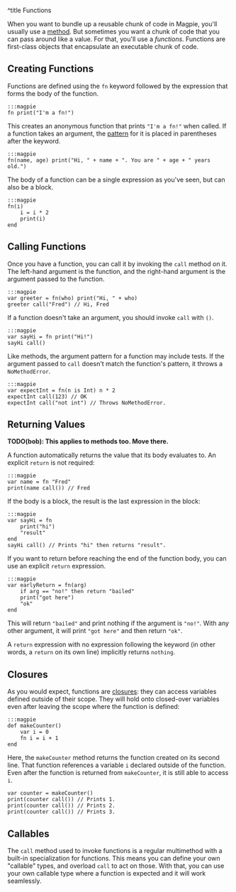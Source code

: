 ^title Functions

When you want to bundle up a reusable chunk of code in Magpie, you'll usually use a [method](../multimethods.html). But sometimes you want a chunk of code that you can pass around like a value. For that, you'll use a *functions*. Functions are first-class objects that encapsulate an executable chunk of code.

## Creating Functions

Functions are defined using the `fn` keyword followed by the expression that forms the body of the function.

    :::magpie
    fn print("I'm a fn!")

This creates an anonymous function that prints `"I'm a fn!"` when called. If a function takes an argument, the [pattern](../patterns.html) for it is placed in parentheses after the keyword.

    :::magpie
    fn(name, age) print("Hi, " + name + ". You are " + age + " years old.")

The body of a function can be a single expression as you've seen, but can also be a block.

    :::magpie
    fn(i)
        i = i * 2
        print(i)
    end

## Calling Functions

Once you have a function, you can call it by invoking the `call` method on it. The left-hand argument is the function, and the right-hand argument is the argument passed to the function.

    :::magpie
    var greeter = fn(who) print("Hi, " + who)
    greeter call("Fred") // Hi, Fred

If a function doesn't take an argument, you should invoke `call` with `()`.

    :::magpie
    var sayHi = fn print("Hi!")
    sayHi call()

Like methods, the argument pattern for a function may include tests. If the argument passed to `call` doesn't match the function's pattern, it throws a `NoMethodError`.

    :::magpie
    var expectInt = fn(n is Int) n * 2
    expectInt call(123) // OK
    expectInt call("not int") // Throws NoMethodError.

## Returning Values

**TODO(bob): This applies to methods too. Move there.**

A function automatically returns the value that its body evaluates to. An explicit `return` is not required:

    :::magpie
    var name = fn "Fred"
    print(name call()) // Fred

If the body is a block, the result is the last expression in the block:

    :::magpie
    var sayHi = fn
        print("hi")
        "result"
    end
    sayHi call() // Prints "hi" then returns "result".

If you want to return before reaching the end of the function body, you can use an explicit `return` expression.

    :::magpie
    var earlyReturn = fn(arg)
        if arg == "no!" then return "bailed"
        print("got here")
        "ok"
    end

This will return `"bailed"` and print nothing if the argument is `"no!"`. With any other argument, it will print `"got here"` and then return `"ok"`.

A `return` expression with no expression following the keyword (in other words, a `return` on its own line) implicitly returns `nothing`.

## Closures

As you would expect, functions are
[closures](http://en.wikipedia.org/wiki/Closure_%28computer_science%29): they
can access variables defined outside of their scope. They will hold onto closed-over variables even after leaving the scope where the function is defined:

    :::magpie
    def makeCounter()
        var i = 0
        fn i = i + 1
    end

Here, the `makeCounter` method returns the function created on its second line. That function references a variable `i` declared outside of the function. Even after the function is returned from `makeCounter`, it is still able to access `i`.

    var counter = makeCounter()
    print(counter call()) // Prints 1.
    print(counter call()) // Prints 2.
    print(counter call()) // Prints 3.

## Callables

The `call` method used to invoke functions is a regular multimethod with a built-in specialization for functions. This means you can define your own "callable" types, and overload `call` to act on those. With that, you can use your own callable type where a function is expected and it will work seamlessly.
